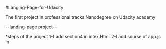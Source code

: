 #Langing-Page-for-Udacity

The first project in professional tracks Nanodegree on Udacity academy

--landing-page project--

*steps of the project
1-I add section4 in intex.Html 
2-I add sourse of app.js in <script> in the bottom of body in intex.html to connet correctly with app.js file 
3-I change content of app.js to make the page dynamic
   #I created four of list <li> in <ul> and creat link<a> in each list<li>
   #I add name of section"textNote" of sections for each link<a>
   #I created DocumentFragment to reduce page load time
   #I created a click event to slide to the section that was clicked
   #I made the section displayed in the screen different to show that it is active

4- I changed some styles in styles.css to suit me.


Great thanks to udacity 

Signature :
Ahmed Mahmoud Abdelfattah
   
MY site is published at https://ahmed-endless.github.io/Landing-Page-for-Udacity/
